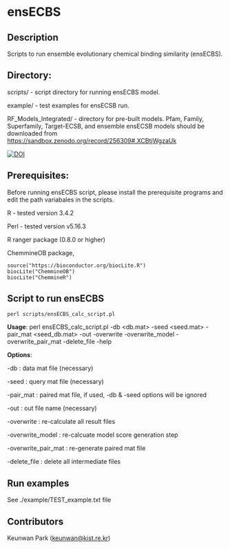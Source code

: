 # ensECBS 

## Description
Scripts to run ensemble evolutionary chemical binding similarity (ensECBS).


## Directory: 
scripts/ - script directory for running ensECBS model.

example/ - test examples for ensECSB run.

RF_Models_Integrated/ - directory for pre-built models. Pfam, Family, Superfamily, Target-ECSB, and ensemble ensECSB models should be downloaded from https://sandbox.zenodo.org/record/256309#.XCBtjWgzaUk 

[![DOI](https://sandbox.zenodo.org/badge/DOI/10.5072/zenodo.297093.svg)](https://doi.org/10.5072/zenodo.297093)

## Prerequisites: 
Before running ensECBS script, please install the prerequisite programs and edit the path variabales in the scripts. 

R - tested version 3.4.2

Perl - tested version v5.16.3 

R ranger package (0.8.0 or higher)

ChemmineOB package, 
```
source("https://bioconductor.org/biocLite.R")
biocLite("ChemmineOB") 
biocLite("ChemmineR")
```

## Script to run ensECBS 
`perl scripts/ensECBS_calc_script.pl`

**Usage**: perl ensECBS_calc_script.pl -db <db.mat> -seed <seed.mat> -pair_mat <seed_db.mat> -out <out file> -overwrite -overwrite_model -overwrite_pair_mat -delete_file -help

**Options**:

-db : data mat file (necessary)

-seed : query mat file (necessary)

-pair_mat : paired mat file, if used, -db & -seed options will be ignored

-out : out file name (necessary)

-overwrite : re-calculate all result files

-overwrite_model : re-calcuate model score generation step

-overwrite_pair_mat : re-generate paired mat file

-delete_file : delete all intermediate files

## Run examples
See ./example/TEST_example.txt file  

## Contributors
Keunwan Park (keunwan@kist.re.kr)

